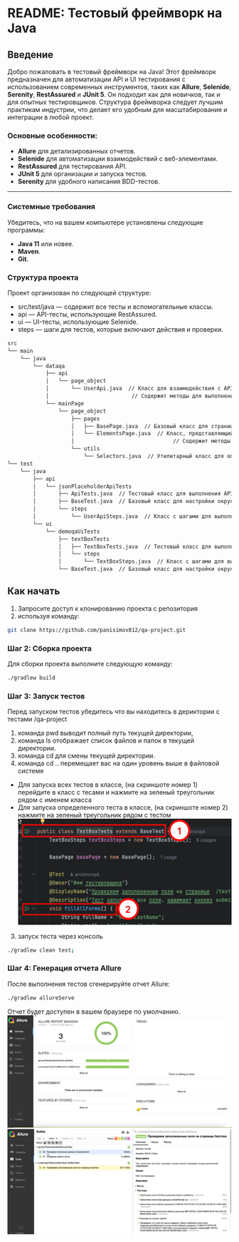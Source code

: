 # README: Тестовый фреймворк на Java

## Введение

Добро пожаловать в тестовый фреймворк на Java! Этот фреймворк предназначен для автоматизации API и UI тестирования с использованием современных инструментов, таких как **Allure**, **Selenide**, **Serenity**, **RestAssured** и **JUnit 5**. Он подходит как для новичков, так и для опытных тестировщиков. Структура фреймворка следует лучшим практикам индустрии, что делает его удобным для масштабирования и интеграции в любой проект.

### Основные особенности:
- **Allure** для детализированных отчетов.
- **Selenide** для автоматизации взаимодействий с веб-элементами.
- **RestAssured** для тестирования API.
- **JUnit 5** для организации и запуска тестов.
- **Serenity** для удобного написания BDD-тестов.

---
### Системные требования
Убедитесь, что на вашем компьютере установлены следующие программы:
- **Java 11** или новее.
- **Maven**.
- **Git**.

### Структура проекта
Проект организован по следующей структуре:
- src/test/java — содержит все тесты и вспомогательные классы.
- api — API-тесты, использующие RestAssured.
- ui — UI-тесты, использующие Selenide.
- steps — шаги для тестов, которые включают действия и проверки.
```bash
src
└── main
    └── java
        └── dataqa
            ├── api
            │   └── page_object
            │       └── UserApi.java  // Класс для взаимодействия с API. 
            │                          // Содержит методы для выполнения HTTP-запросов (GET, POST) для работы с пользователями.
            └── mainPage
                └── page_object
                    ├── pages
                    │   ├── BasePage.java  // Базовый класс для страниц, содержащий общие методы для открытия страниц.
                    │   └── ElementsPage.java  // Класс, представляющий страницу с элементами. 
                    │                               // Содержит методы для взаимодействия с элементами формы и проверки их значений.
                    └── utils
                        └── Selectors.java  // Утилитарный класс для определения селекторов для поиска элементов на страницах по различным атрибутам (id, class, name и т.д.).
└── test
    └── java
        ├── api
        │   └── jsonPlaceholderApiTests
        │       ├── ApiTests.java  // Тестовый класс для выполнения API-тестов. Содержит тестовые методы, которые используют шаги из UserApiSteps.
        │       ├── BaseTest.java  // Базовый класс для настройки окружения для API-тестов (установка базового URI).
        │       └── steps
        │           └── UserApiSteps.java  // Класс с шагами для выполнения действий с API, использующий методы из UserApi.
        └── ui
            └── demoqaUiTests
                ├── textBoxTests
                │   ├── TextBoxTests.java  // Тестовый класс для выполнения UI-тестов на странице с текстовыми полями. Содержит тестовые методы, использующие шаги из TextBoxSteps.
                │   └── steps
                │       └── TextBoxSteps.java  // Класс с шагами для выполнения действий на UI-страницах, использующий методы из ElementsPage.
                └── BaseTest.java  // Базовый класс для настройки окружения для UI-тестов (установка базового URL и конфигурации браузера).
```
## Как начать
1) Запросите доступ к клонированию проекта с репозитория
2) используя команду:
```bash
git clone https://github.com/panisimov812/qa-project.git
```

### Шаг 2: Сборка проекта
Для сборки проекта выполните следующую команду:
```bash
./gradlew build
```

### Шаг 3: Запуск тестов
Перед запуском тестов убедитесь что вы находитесь в дериктории с тестами /qa-project
1) команда pwd выводит полный путь текущей директории,
2) команда ls отображает список файлов и папок в текущей директории.
3) команда cd для смены текущей директории.
4) команда cd .. перемещает вас на один уровень выше в файловой системе

- Для запуска всех тестов в классе, (на скриншоте номер 1) перейдите в класс с тесами и нажмите на зеленый треугольник рядом с именем класса
- Для запуска определенного теста в классе, (на скриншоте номер 2) нажмите на зеленый треугольник рядом с тестом
![img.png](img.png)
3) запуск теста через консоль 

```bash
./gradlew clean test;
```
### Шаг 4: Генерация отчета Allure
После выполнения тестов сгенерируйте отчет Allure:
```bash
./gradlew allureServe
```
Отчет будет доступен в вашем браузере по умолчанию.
![img_1.png](img_1.png)
![img_2.png](img_2.png)